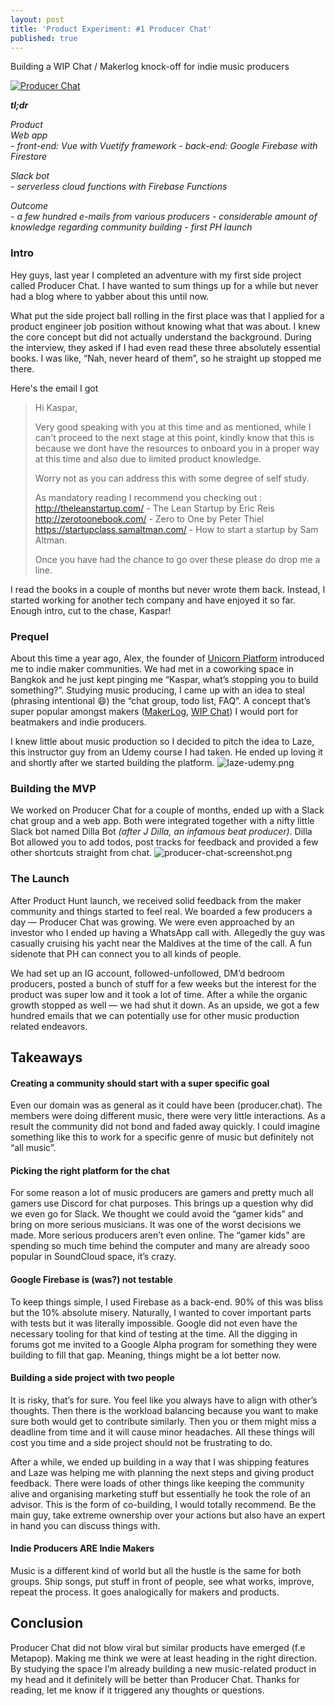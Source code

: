 ```yaml
---
layout: post
title: 'Product Experiment: #1 Producer Chat'
published: true
---
```

Building a WIP Chat / Makerlog knock-off for indie music producers

[![Producer Chat]({{site.baseurl}}/images/2019-10-14-producer-chat/producer-chat-cover.png)](https://www.youtube.com/watch?v=t0i3M46cG8s)

_**tl;dr**_

_Product_<br/>
_Web app_<br/>
_- front-end: Vue with Vuetify framework_
_- back-end: Google Firebase with Firestore_

_Slack bot_<br/>
_- serverless cloud functions with Firebase Functions_

_Outcome_<br/>
_- a few hundred e-mails from various producers_
_- considerable amount of knowledge regarding community building_
_- first PH launch_

### Intro

Hey guys, last year I completed an adventure with my first side project called Producer Chat. I have wanted to sum things up for a while but never had a blog where to yabber about this until now.

What put the side project ball rolling in the first place was that I applied for a product engineer job position without knowing what that was about. I knew the core concept but did not actually understand the background. During the interview, they asked if I had even read these three absolutely essential books. I was like, “Nah, never heard of them”, so he straight up stopped me there.

Here's the email I got

> Hi Kaspar,
>
>
> Very good speaking with you at this time and as mentioned, while I can't proceed to the next stage at this point, kindly know that this is because we dont have the resources to onboard you in a proper way at this time and also due to limited product knowledge.
>
> Worry not as you can address this with some degree of self study.
>
> As mandatory reading I recommend you checking out :
> http://theleanstartup.com/ - The Lean Startup by Eric Reis
> http://zerotoonebook.com/ - Zero to One by Peter Thiel
> https://startupclass.samaltman.com/ - How to start a startup by Sam Altman.
>
> Once you have had the chance to go over these please do drop me a line.

I read the books in a couple of months but never wrote them back. Instead, I started working for another tech company and have enjoyed it so far. Enough intro, cut to the chase, Kaspar!

### Prequel

About this time a year ago, Alex, the founder of [Unicorn Platform](https://unicornplatform.com) introduced me to indie maker communities. We had met in a coworking space in Bangkok and he just kept pinging me “Kaspar, what’s stopping you to build something?”. Studying music producing, I came up with an idea to steal (phrasing intentional 😄) the “chat group, todo list, FAQ”. A concept that’s super popular amongst makers ([MakerLog](https://getmakerlog.com), [WIP Chat](https://wip.chat/)) I would port for beatmakers and indie producers.

I knew little about music production so I decided to pitch the idea to Laze, this instructor guy from an Udemy course I had taken. He ended up loving it and shortly after we started building the platform.
![laze-udemy.png]({{site.baseurl}}/images/2019-10-14-producer-chat/laze-udemy.png)

### Building the MVP

We worked on Producer Chat for a couple of months, ended up with a Slack chat group and a web app. Both were integrated together with a nifty little Slack bot named Dilla Bot _(after J Dilla, an infamous beat producer)_. Dilla Bot allowed you to add todos, post tracks for feedback and provided a few other shortcuts straight from chat.
![producer-chat-screenshot.png]({{site.baseurl}}/images/2019-10-14-producer-chat/producer-chat-screenshot.png)

### The Launch

After Product Hunt launch, we received solid feedback from the maker community and things started to feel real. We boarded a few producers a day ⁠— Producer Chat was growing. We were even approached by an investor who I ended up having a WhatsApp call with. Allegedly the guy was casually cruising his yacht near the Maldives at the time of the call. A fun sidenote that PH can connect you to all kinds of people.

We had set up an IG account, followed-unfollowed, DM’d bedroom producers, posted a bunch of stuff for a few weeks but the interest for the product was super low and it took a lot of time. After a while the organic growth stopped as well ⁠— we had shut it down. As an upside, we got a few hundred emails that we can potentially use for other music production related endeavors.

## Takeaways

#### Creating a community should start with a super specific goal 
Even our domain was as general as it could have been (producer.chat). The members were doing different music, there were very little interactions. As a result the community did not bond and faded away quickly. I could imagine something like this to work for a specific genre of music but definitely not “all music”.

#### Picking the right platform for the chat
For some reason a lot of music producers are gamers and pretty much all gamers use Discord for chat purposes. This brings up a question why did we even go for Slack. We thought we could avoid the “gamer kids” and bring on more serious musicians. It was one of the worst decisions we made. More serious producers aren’t even online. The “gamer kids” are spending so much time behind the computer and many are already sooo popular in SoundCloud space, it’s crazy.

#### Google Firebase is (was?) not testable
To keep things simple, I used Firebase as a back-end. 90% of this was bliss but the 10% absolute misery. Naturally, I wanted to cover important parts with tests but it was literally impossible. Google did not even have the necessary tooling for that kind of testing at the time. All the digging in forums got me invited to a Google Alpha program for something they were building to fill that gap. Meaning, things might be a lot better now.

#### Building a side project with two people
It is risky, that’s for sure. You feel like you always have to align with other’s thoughts. Then there is the workload balancing because you want to make sure both would get to contribute similarly. Then you or them might miss a deadline from time and it will cause minor headaches. All these things will cost you time and a side project should not be frustrating to do.

After a while, we ended up building in a way that I was shipping features and Laze was helping me with planning the next steps and giving product feedback. There were loads of other things like keeping the community alive and organising marketing stuff but essentially he took the role of an advisor. This is the form of co-building, I would totally recommend. Be the main guy, take extreme ownership over your actions but also have an expert in hand you can discuss things with.

#### Indie Producers ARE Indie Makers
Music is a different kind of world but all the hustle is the same for both groups. Ship songs, put stuff in front of people, see what works, improve, repeat the process. It goes analogically for makers and products.

## Conclusion

Producer Chat did not blow viral but similar products have emerged (f.e Metapop). Making me think we were at least heading in the right direction. By studying the space I’m already building a new music-related product in my head and it definitely will be better than Producer Chat. Thanks for reading, let me know if it triggered any thoughts or questions.
